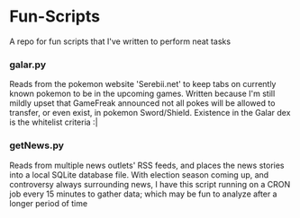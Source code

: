 # Fun-Scripts
A repo for fun scripts that I've written to perform neat tasks

### galar.py
Reads from the pokemon website 'Serebii.net' to keep tabs on currently known pokemon to be in the upcoming games. Written because I'm still mildly upset that GameFreak announced not all pokes will be allowed to transfer, or even exist, in pokemon Sword/Shield. Existence in the Galar dex is the whitelist criteria :|

### getNews.py
Reads from multiple news outlets' RSS feeds, and places the news stories into a local SQLite database file. With election season coming up, and controversy always surrounding news, I have this script running on a CRON job every 15 minutes to gather data; which may be fun to analyze after a longer period of time
